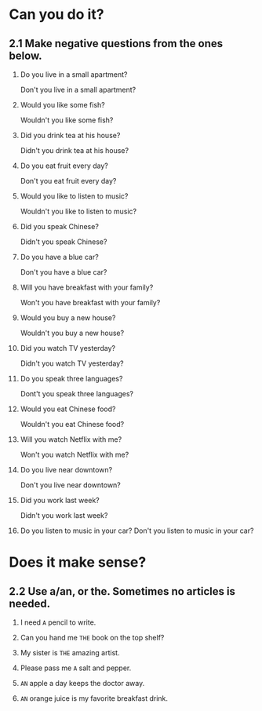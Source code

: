 # Can you do it?

## 2.1 Make negative questions from the ones below.

1. Do you live in a small apartment? <p>
Don't you live in a small apartment?

2. Would you like some fish? <p>
Wouldn't you like some fish?

3. Did you drink tea at his house? <p>
Didn't you drink tea at his house?

4. Do you eat fruit every day? <p>
Don't you eat fruit every day?

5. Would you like to listen to music? <p>
Wouldn't you like to listen to music?

6. Did you speak Chinese? <p>
Didn't you speak Chinese?

7. Do you have a blue car? <p>
Don't you have a blue car?

8. Will you have breakfast with your family? <p>
Won't you have breakfast with your family?

9. Would you buy a new house? <p>
Wouldn't you buy a new house?

10. Did you watch TV yesterday? <p>
Didn't you watch TV yesterday?

11. Do you speak three languages? <p>
Dont't you speak three languages?

12. Would you eat Chinese food? <p>
Wouldn't you eat Chinese food?

13. Will you watch Netflix with me? <p>
Won't you watch Netflix with me?

14. Do you live near downtown? <p>
Don't you live near downtown?

15. Did you work last week? <p>
Didn't you work last week?

16. Do you listen to music in your car?
Don't you listen to music in your car?

# Does it make sense?

## 2.2 Use a/an, or the. Sometimes no articles is needed.

1. I need `A` pencil to write.

2. Can you hand me `THE` book on the top shelf?

3. My sister is `THE` amazing artist.

4. Please pass me `A` salt and pepper.

5. `AN` apple a day keeps the doctor away.

6. `AN` orange juice is my favorite breakfast drink.
